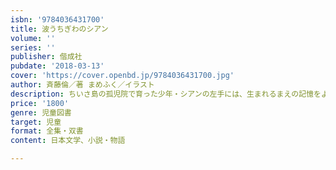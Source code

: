 ```yaml
---
isbn: '9784036431700'
title: 波うちぎわのシアン
volume: ''
series: ''
publisher: 偕成社
pubdate: '2018-03-13'
cover: 'https://cover.openbd.jp/9784036431700.jpg'
author: 斉藤倫／著 まめふく／イラスト
description: ちいさ島の孤児院で育った少年・シアンの左手には、生まれるまえの記憶をよぶ不思議な力があった。小学館児童出版文化賞受賞作家による傑作長編。
price: '1800'
genre: 児童図書
target: 児童
format: 全集・双書
content: 日本文学、小説・物語

---
```

